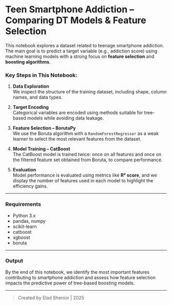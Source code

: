 # Teen Smartphone Addiction –Comparing DT Models & Feature Selection

This notebook explores a dataset related to teenage smartphone addiction. The main goal is to predict a target variable (e.g., addiction score) using machine learning models with a strong focus on **feature selection** and **boosting algorithms**.

### Key Steps in This Notebook:

1. **Data Exploration**  
   We inspect the structure of the training dataset, including shape, column names, and data types.

2. **Target Encoding**  
   Categorical variables are encoded using methods suitable for tree-based models while avoiding data leakage.

3. **Feature Selection – BorutaPy**  
   We use the Boruta algorithm with a `RandomForestRegressor` as a weak learner to select the most relevant features from the dataset.

4. **Model Training – CatBoost**  
   The CatBoost model is trained twice: once on all features and once on the filtered feature set obtained from Boruta, to compare performance.

5. **Evaluation**  
   Model performance is evaluated using metrics like **R² score**, and we display the number of features used in each model to highlight the efficiency gains.

---

### Requirements

- Python 3.x  
- pandas, numpy  
- scikit-learn  
- catboost
- xgboost
- boruta  

---

### Output

By the end of this notebook, we identify the most important features contributing to smartphone addiction and assess how feature selection impacts the predictive power of tree-based boosting models.

---

> Created by Elad Shenior | 2025
